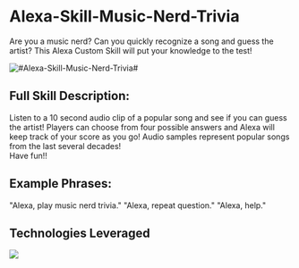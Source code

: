 # Alexa-Skill-Music-Nerd-Trivia


Are you a music nerd? Can you quickly recognize a song and guess the artist?
This Alexa Custom Skill will put your knowledge to the test!

![](https://s3.amazonaws.com/spotify-audio-files/small-icon.png " #Alexa-Skill-Music-Nerd-Trivia#")

Full Skill Description:
-----------------------
Listen to a 10 second audio clip of a popular song and see if you can guess the artist!
Players can choose from four possible answers and Alexa will keep track of your score as you go!
Audio samples represent popular songs from the last several decades!  
Have fun!!

Example Phrases:
-----------------------
"Alexa, play music nerd trivia."
"Alexa, repeat question."
"Alexa, help."

Technologies Leveraged
-----------------------
![](https://s3.amazonaws.com/alexa-skill-pomodora/Screen+Shot+2017-08-10+at+4.12.53+PM.png)
